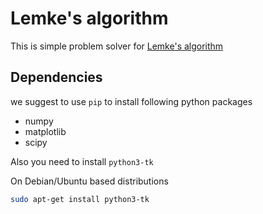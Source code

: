 Lemke's algorithm
=================

This is simple problem solver for [Lemke's algorithm](https://en.wikipedia.org/wiki/Lemke%27s_algorithm)

Dependencies
------------

we suggest to use `pip` to install following python packages

* numpy
* matplotlib
* scipy

Also you need to install `python3-tk`

On Debian/Ubuntu based distributions

```bash
sudo apt-get install python3-tk
```